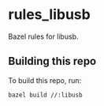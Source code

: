 # rules_libusb
Bazel rules for libusb.

## Building this repo
To build this repo, run:
```
bazel build //:libusb
```
